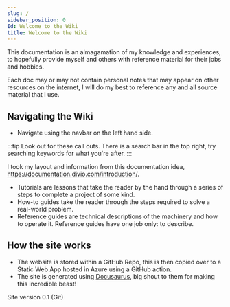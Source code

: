 ```yaml
---
slug: /
sidebar_position: 0
Id: Welcome to the Wiki
title: Welcome to the Wiki
---
```


This documentation is an almagamation of my knowledge and experiences, to hopefully provide myself and others with reference material for their jobs and hobbies.

Each doc may or may not contain personal notes that may appear on other resources on the internet, I will do my best to reference any and all source material that I use.

## Navigating the Wiki

- Navigate using the navbar on the left hand side.

:::tip Look out for these call outs.
There is a search bar in the top right, try searching keywords for what you're after.
:::

I took my layout and information from this documentation idea, https://documentation.divio.com/introduction/.

- Tutorials are lessons that take the reader by the hand through a series of steps to complete a project of some kind.
- How-to guides take the reader through the steps required to solve a real-world problem.
- Reference guides are technical descriptions of the machinery and how to operate it. Reference guides have one job only: to describe.
  
## How the site works

- The website is stored within a GitHub Repo, this is then copied over to a Static Web App hosted in Azure using a GitHub action.
- The site is generated using [Docusaurus](https://docusaurus.io/), big shout to them for making this incredible beast!

Site version 0.1 (Git)
